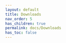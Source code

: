 ```yaml
---
layout: default
title: Downloads
nav_order: 5
has_children: true
permalink: docs/Downloads
has_toc: false
---
```


